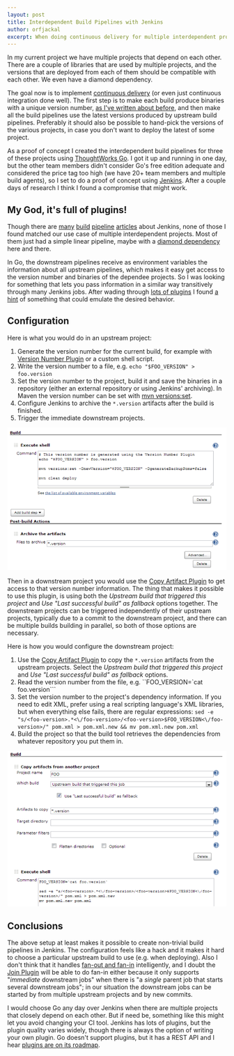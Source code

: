 ```yaml
---
layout: post
title: Interdependent Build Pipelines with Jenkins
author: orfjackal
excerpt: When doing continuous delivery for multiple interdependent projects, each project's build pipeline needs to be parameterized with the version numbers and binaries of upstream pipelines. It's easy to do in Go, but Jenkins doesn't support it that well. Here is how I was able to twist Jenkins to my use case.
---
```


In my current project we have multiple projects that depend on each other. There are a couple of libraries that are used by multiple projects, and the versions that are deployed from each of them should be compatible with each other. We even have a diamond dependency.

The goal now is to implement [continuous delivery](http://en.wikipedia.org/wiki/Continuous_delivery) (or even just continuous integration done well). The first step is to make each build produce binaries with a unique version number, [as I've written about before](http://blog.orfjackal.net/2012/08/continuous-delivery-with-maven-and-go.html), and then make all the build pipelines use the latest versions produced by upstream build pipelines. Preferably it should also be possible to hand-pick the versions of the various projects, in case you don't want to deploy the latest of some project.

As a proof of concept I created the interdependent build pipelines for three of these projects using [ThoughtWorks Go](http://www.thoughtworks-studios.com/go-continuous-delivery). I got it up and running in one day, but the other team members didn't consider Go's free edition adequate and considered the price tag too high (we have 20+ team members and multiple build agents), so I set to do a proof of concept using [Jenkins](http://jenkins-ci.org/). After a couple days of research I think I found a compromise that might work.


## My God, it's full of plugins!

Though there are [many](http://antagonisticpleiotropy.blogspot.com.au/2012/02/implementing-real-build-pipeline-with.html) [build](http://www.agitech.co.uk/implementing-a-deployment-pipeline-with-jenkins/) [pipeline](http://java.dzone.com/articles/how-build-true-pipelines) [articles](http://www.lordofthejars.com/2012/08/build-flow-jenkins-plugin.html) about Jenkins, none of those I found matched our use case of multiple interdependent projects. Most of them just had a simple linear pipeline, maybe with a [diamond dependency](http://stackoverflow.com/questions/9012310/how-do-i-make-a-jenkins-job-start-after-multiple-simultaneous-upstream-jobs-succ) here and there.

In Go, the downstream pipelines receive as environment variables the information about all upstream pipelines, which makes it easy get access to the version number and binaries of the dependee projects. So I was looking for something that lets you pass information in a similar way transitively through many Jenkins jobs. After wading through [lots of plugins](https://wiki.jenkins-ci.org/display/JENKINS/Plugins) I found [a hint](http://russellallen.info/post/2011/06/04/Creating-a-Simple-Build-Pipeline-with-JenkinsHudson-and-NAnt.aspx) of something that could emulate the desired behavior.


## Configuration

Here is what you would do in an upstream project:

1. Generate the version number for the current build, for example with [Version Number Plugin](https://wiki.jenkins-ci.org/display/JENKINS/Version+Number+Plugin) or a custom shell script.
2. Write the version number to a file, e.g. `echo "$FOO_VERSION" > foo.version`
3. Set the version number to the project, build it and save the binaries in a repository (either an external repository or using Jenkins' archiving). In Maven the version number can be set with [mvn versions:set](http://mojo.codehaus.org/versions-maven-plugin/set-mojo.html).
4. Configure Jenkins to archive the `*.version` artifacts after the build is finished.
5. Trigger the immediate downstream projects.

![Upstream project configuration](/img/jenkins-build-pipelines/upstream-config.png)

Then in a downstream project you would use the [Copy Artifact Plugin](https://wiki.jenkins-ci.org/display/JENKINS/Copy+Artifact+Plugin) to get access to that version number information. The thing that makes it possible to use this plugin, is using both the *Upstream build that triggered this project* and *Use "Last successful build" as fallback* options together. The downstream projects can be triggered independently of their upstream projects, typically due to a commit to the downstream project, and there can be multiple builds building in parallel, so both of those options are necessary.

Here is how you would configure the downstream project:

1. Use the [Copy Artifact Plugin](https://wiki.jenkins-ci.org/display/JENKINS/Copy+Artifact+Plugin) to copy the `*.version` artifacts from the upstream projects. Select the *Upstream build that triggered this project* and *Use "Last successful build" as fallback* options.
2. Read the version number from the file, e.g. ``FOO_VERSION=`cat foo.version```
3. Set the version number to the project's dependency information. If you need to edit XML, prefer using a real scripting language's XML libraries, but when everything else fails, there are regular expressions: `sed -e "s/<foo-version>.*<\/foo-version>/<foo-version>$FOO_VERSION<\/foo-version>/" pom.xml > pom.xml.new && mv pom.xml.new pom.xml`
4. Build the project so that the build tool retrieves the dependencies from whatever repository you put them in.

![Downstream project configuration](/img/jenkins-build-pipelines/downstream-config.png)


## Conclusions

The above setup at least makes it possible to create non-trivial build pipelines in Jenkins. The configuration feels like a hack and it makes it hard to choose a particular upstream build to use (e.g. when deploying). Also I don't think that it handles [fan-out and fan-in](http://www.thoughtworks-studios.com/go-continuous-delivery/features-benefits#fanin-fanout) intelligently, and I doubt the [Join Plugin](https://wiki.jenkins-ci.org/display/JENKINS/Join+Plugin) will be able to do fan-in either because it only supports "*immediate* downstream jobs" when there is "a *single* parent job that starts several downstream jobs"; in our situation the downstream jobs can be started by from multiple upstream projects and by new commits.

I would choose Go any day over Jenkins when there are multiple projects that closely depend on each other. But if need be, something like this might let you avoid changing your CI tool. Jenkins has lots of plugins, but the plugin quality varies widely, though there is always the option of writing your own plugin. Go doesn't support plugins, but it has a REST API and I hear [plugins are on its roadmap](http://support.thoughtworks.com/entries/22863188-Where-are-the-plugins-).
